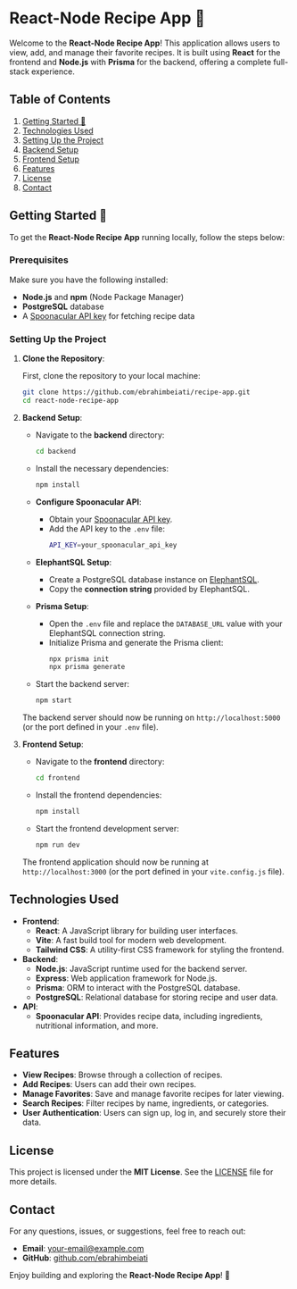 # React-Node Recipe App 🍲

Welcome to the **React-Node Recipe App**! This application allows users to view, add, and manage their favorite recipes. It is built using **React** for the frontend and **Node.js** with **Prisma** for the backend, offering a complete full-stack experience.

## Table of Contents

1. [Getting Started 🚀](#getting-started)
2. [Technologies Used](#technologies-used)
3. [Setting Up the Project](#setting-up-the-project)
4. [Backend Setup](#backend-setup)
5. [Frontend Setup](#frontend-setup)
6. [Features](#features)
7. [License](#license)
8. [Contact](#contact)

## Getting Started 🚀

To get the **React-Node Recipe App** running locally, follow the steps below:

### Prerequisites

Make sure you have the following installed:

- **Node.js** and **npm** (Node Package Manager)
- **PostgreSQL** database
- A [Spoonacular API key](https://spoonacular.com/food-api) for fetching recipe data

### Setting Up the Project

1. **Clone the Repository**:

   First, clone the repository to your local machine:
   ```bash
   git clone https://github.com/ebrahimbeiati/recipe-app.git
   cd react-node-recipe-app
   ```

2. **Backend Setup**:

   - Navigate to the **backend** directory:
     ```bash
     cd backend
     ```

   - Install the necessary dependencies:
     ```bash
     npm install
     ```

   - **Configure Spoonacular API**:
     - Obtain your [Spoonacular API key](https://spoonacular.com/food-api).
     - Add the API key to the `.env` file:
       ```bash
       API_KEY=your_spoonacular_api_key
       ```

   - **ElephantSQL Setup**:
     - Create a PostgreSQL database instance on [ElephantSQL](https://www.elephantsql.com/).
     - Copy the **connection string** provided by ElephantSQL.

   - **Prisma Setup**:
     - Open the `.env` file and replace the `DATABASE_URL` value with your ElephantSQL connection string.
     - Initialize Prisma and generate the Prisma client:
       ```bash
       npx prisma init
       npx prisma generate
       ```

   - Start the backend server:
     ```bash
     npm start
     ```

   The backend server should now be running on `http://localhost:5000` (or the port defined in your `.env` file).

3. **Frontend Setup**:

   - Navigate to the **frontend** directory:
     ```bash
     cd frontend
     ```

   - Install the frontend dependencies:
     ```bash
     npm install
     ```

   - Start the frontend development server:
     ```bash
     npm run dev
     ```

   The frontend application should now be running at `http://localhost:3000` (or the port defined in your `vite.config.js` file).

## Technologies Used

- **Frontend**: 
  - **React**: A JavaScript library for building user interfaces.
  - **Vite**: A fast build tool for modern web development.
  - **Tailwind CSS**: A utility-first CSS framework for styling the frontend.
- **Backend**:
  - **Node.js**: JavaScript runtime used for the backend server.
  - **Express**: Web application framework for Node.js.
  - **Prisma**: ORM to interact with the PostgreSQL database.
  - **PostgreSQL**: Relational database for storing recipe and user data.
- **API**:
  - **Spoonacular API**: Provides recipe data, including ingredients, nutritional information, and more.

## Features

- **View Recipes**: Browse through a collection of recipes.
- **Add Recipes**: Users can add their own recipes.
- **Manage Favorites**: Save and manage favorite recipes for later viewing.
- **Search Recipes**: Filter recipes by name, ingredients, or categories.
- **User Authentication**: Users can sign up, log in, and securely store their data.

## License

This project is licensed under the **MIT License**. See the [LICENSE](./LICENSE) file for more details.

## Contact

For any questions, issues, or suggestions, feel free to reach out:

- **Email**: [your-email@example.com](mailto:your-email@example.com)
- **GitHub**: [github.com/ebrahimbeiati](https://github.com/ebrahimbeiati)

Enjoy building and exploring the **React-Node Recipe App**! 🍲